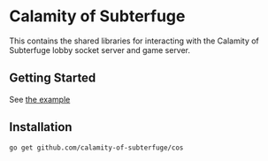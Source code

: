 # Calamity of Subterfuge

This contains the shared libraries for interacting with the Calamity of Subterfuge
lobby socket server and game server.

## Getting Started

See [the example](examples/onefile/main.go)

## Installation

```bash
go get github.com/calamity-of-subterfuge/cos
```
